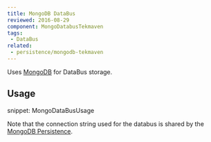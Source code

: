 ```yaml
---
title: MongoDB DataBus
reviewed: 2016-08-29
component: MongoDatabusTekmaven
tags:
 - DataBus
related:
 - persistence/mongodb-tekmaven
---
```


Uses [MongoDB](https://www.mongodb.com/) for DataBus storage.


## Usage

snippet: MongoDataBusUsage


Note that the connection string used for the databus is shared by the [MongoDB Persistence](/persistence/mongodb-tekmaven).